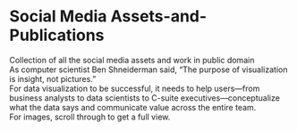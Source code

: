 # Social Media Assets-and-Publications
Collection of all the social media assets and work in public domain
<br>
As computer scientist Ben Shneiderman said, “The purpose of visualization is insight, not pictures.” 
<br>
For data visualization to be successful, it needs to help users—from business analysts to data scientists to C-suite executives—conceptualize what the data says and communicate value across the entire team.
<br>
For images, scroll through to get a full view.
